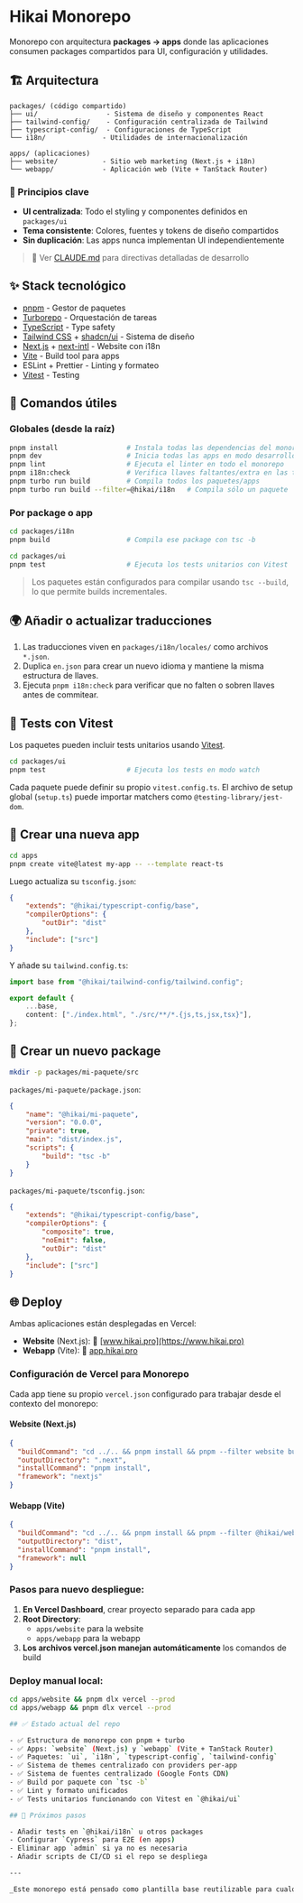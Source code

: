 # Hikai Monorepo

Monorepo con arquitectura **packages → apps** donde las aplicaciones consumen packages compartidos para UI, configuración y utilidades.

## 🏗️ Arquitectura

```
packages/ (código compartido)
├── ui/                 - Sistema de diseño y componentes React
├── tailwind-config/    - Configuración centralizada de Tailwind
├── typescript-config/  - Configuraciones de TypeScript
└── i18n/              - Utilidades de internacionalización

apps/ (aplicaciones)
├── website/           - Sitio web marketing (Next.js + i18n)
└── webapp/            - Aplicación web (Vite + TanStack Router)
```

### 🎯 Principios clave
- **UI centralizada**: Todo el styling y componentes definidos en `packages/ui`
- **Tema consistente**: Colores, fuentes y tokens de diseño compartidos
- **Sin duplicación**: Las apps nunca implementan UI independientemente

> 📖 Ver [CLAUDE.md](./CLAUDE.md) para directivas detalladas de desarrollo

## ✨ Stack tecnológico

- [pnpm](https://pnpm.io/) - Gestor de paquetes
- [Turborepo](https://turbo.build/) - Orquestación de tareas
- [TypeScript](https://www.typescriptlang.org/) - Type safety
- [Tailwind CSS](https://tailwindcss.com/) + [shadcn/ui](https://ui.shadcn.dev/) - Sistema de diseño
- [Next.js](https://nextjs.org/) + [next-intl](https://next-intl-docs.vercel.app/) - Website con i18n
- [Vite](https://vitejs.dev/) - Build tool para apps
- ESLint + Prettier - Linting y formateo
- [Vitest](https://vitest.dev) - Testing

## 🚀 Comandos útiles

### Globales (desde la raíz)

```bash
pnpm install                 # Instala todas las dependencias del monorepo
pnpm dev                     # Inicia todas las apps en modo desarrollo
pnpm lint                    # Ejecuta el linter en todo el monorepo
pnpm i18n:check              # Verifica llaves faltantes/extra en las traducciones
pnpm turbo run build         # Compila todos los paquetes/apps
pnpm turbo run build --filter=@hikai/i18n   # Compila sólo un paquete
```

### Por package o app

```bash
cd packages/i18n
pnpm build                   # Compila ese package con tsc -b

cd packages/ui
pnpm test                    # Ejecuta los tests unitarios con Vitest
```

> Los paquetes están configurados para compilar usando `tsc --build`, lo que permite builds incrementales.

## 🌍 Añadir o actualizar traducciones

1. Las traducciones viven en `packages/i18n/locales/` como archivos `*.json`.
2. Duplica `en.json` para crear un nuevo idioma y mantiene la misma estructura de llaves.
3. Ejecuta `pnpm i18n:check` para verificar que no falten o sobren llaves antes de commitear.

## 🧪 Tests con Vitest

Los paquetes pueden incluir tests unitarios usando [Vitest](https://vitest.dev).

```bash
cd packages/ui
pnpm test                    # Ejecuta los tests en modo watch
```

Cada paquete puede definir su propio `vitest.config.ts`. El archivo de setup global (`setup.ts`) puede importar matchers como `@testing-library/jest-dom`.

## 🧱 Crear una nueva app

```bash
cd apps
pnpm create vite@latest my-app -- --template react-ts
```

Luego actualiza su `tsconfig.json`:

```json
{
	"extends": "@hikai/typescript-config/base",
	"compilerOptions": {
		"outDir": "dist"
	},
	"include": ["src"]
}
```

Y añade su `tailwind.config.ts`:

```ts
import base from "@hikai/tailwind-config/tailwind.config";

export default {
	...base,
	content: ["./index.html", "./src/**/*.{js,ts,jsx,tsx}"],
};
```

## 🧱 Crear un nuevo package

```bash
mkdir -p packages/mi-paquete/src
```

`packages/mi-paquete/package.json`:

```json
{
	"name": "@hikai/mi-paquete",
	"version": "0.0.0",
	"private": true,
	"main": "dist/index.js",
	"scripts": {
		"build": "tsc -b"
	}
}
```

`packages/mi-paquete/tsconfig.json`:

```json
{
	"extends": "@hikai/typescript-config/base",
	"compilerOptions": {
		"composite": true,
		"noEmit": false,
		"outDir": "dist"
	},
	"include": ["src"]
}
```

## 🌐 Deploy

Ambas aplicaciones están desplegadas en Vercel:

- **Website** (Next.js): 🔗 [www.hikai.pro](https://www.hikai.pro)
- **Webapp** (Vite): 🔗 [app.hikai.pro](https://app.hikai.pro)

### Configuración de Vercel para Monorepo

Cada app tiene su propio `vercel.json` configurado para trabajar desde el contexto del monorepo:

#### Website (Next.js)
```json
{
  "buildCommand": "cd ../.. && pnpm install && pnpm --filter website build",
  "outputDirectory": ".next",
  "installCommand": "pnpm install",
  "framework": "nextjs"
}
```

#### Webapp (Vite)
```json
{
  "buildCommand": "cd ../.. && pnpm install && pnpm --filter @hikai/webapp build",
  "outputDirectory": "dist",
  "installCommand": "pnpm install",
  "framework": null
}
```

### Pasos para nuevo despliegue:

1. **En Vercel Dashboard**, crear proyecto separado para cada app
2. **Root Directory**: 
   - `apps/website` para la website
   - `apps/webapp` para la webapp
3. **Los archivos vercel.json manejan automáticamente** los comandos de build

### Deploy manual local:
```bash
cd apps/website && pnpm dlx vercel --prod
cd apps/webapp && pnpm dlx vercel --prod

## ✅ Estado actual del repo

- ✅ Estructura de monorepo con pnpm + turbo
- ✅ Apps: `website` (Next.js) y `webapp` (Vite + TanStack Router)
- ✅ Paquetes: `ui`, `i18n`, `typescript-config`, `tailwind-config`
- ✅ Sistema de themes centralizado con providers per-app
- ✅ Sistema de fuentes centralizado (Google Fonts CDN)
- ✅ Build por paquete con `tsc -b`
- ✅ Lint y formato unificados
- ✅ Tests unitarios funcionando con Vitest en `@hikai/ui`

## 🧪 Próximos pasos

- Añadir tests en `@hikai/i18n` u otros packages
- Configurar `Cypress` para E2E (en apps)
- Eliminar app `admin` si ya no es necesaria
- Añadir scripts de CI/CD si el repo se despliega

---

_Este monorepo está pensado como plantilla base reutilizable para cualquier proyecto web moderno._
```
